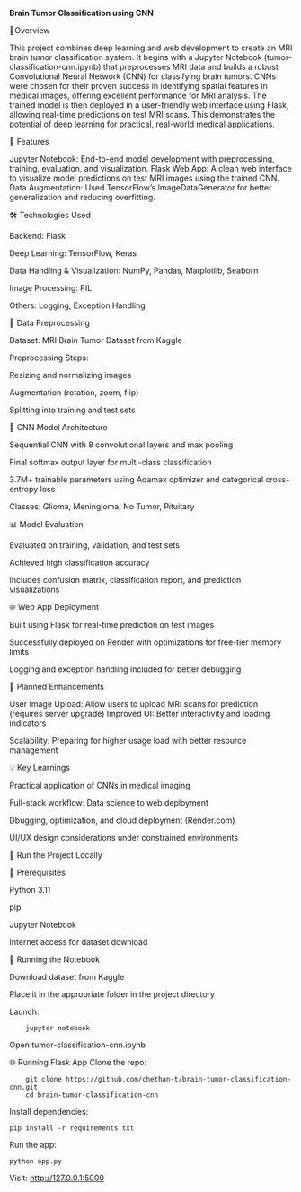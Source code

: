 **Brain Tumor Classification using CNN**

🧠Overview

This project combines deep learning and web development to create an MRI brain tumor classification system. It begins with a Jupyter Notebook (tumor-classification-cnn.ipynb) that preprocesses MRI data and builds a robust Convolutional Neural Network (CNN) for classifying brain tumors. CNNs were chosen for their proven success in identifying spatial features in medical images, offering excellent performance for MRI analysis.
The trained model is then deployed in a user-friendly web interface using Flask, allowing real-time predictions on test MRI scans. This demonstrates the potential of deep learning for practical, real-world medical applications.

🚀 Features

Jupyter Notebook: End-to-end model development with preprocessing, training, evaluation, and visualization.
Flask Web App: A clean web interface to visualize model predictions on test MRI images using the trained CNN.
Data Augmentation: Used TensorFlow’s ImageDataGenerator for better generalization and reducing overfitting.

🛠 Technologies Used

Backend: Flask

Deep Learning: TensorFlow, Keras

Data Handling & Visualization: NumPy, Pandas, Matplotlib, Seaborn

Image Processing: PIL

Others: Logging, Exception Handling

🧹 Data Preprocessing

Dataset: MRI Brain Tumor Dataset from Kaggle

Preprocessing Steps:

   Resizing and normalizing images
    
   Augmentation (rotation, zoom, flip)
   
   Splitting into training and test sets

🧠 CNN Model Architecture

Sequential CNN with 8 convolutional layers and max pooling

Final softmax output layer for multi-class classification

3.7M+ trainable parameters using Adamax optimizer and categorical cross-entropy loss

Classes: Glioma, Meningioma, No Tumor, Pituitary

📊 Model Evaluation

Evaluated on training, validation, and test sets

Achieved high classification accuracy

Includes confusion matrix, classification report, and prediction visualizations

🌐 Web App Deployment

Built using Flask for real-time prediction on test images

Successfully deployed on Render with optimizations for free-tier memory limits

Logging and exception handling included for better debugging

🔄 Planned Enhancements

User Image Upload: Allow users to upload MRI scans for prediction (requires server upgrade)
Improved UI: Better interactivity and loading indicators


Scalability: Preparing for higher usage load with better resource management

💡 Key Learnings

Practical application of CNNs in medical imaging

Full-stack workflow: Data science to web deployment

Dbugging, optimization, and cloud deployment (Render.com)

UI/UX design considerations under constrained environments

🧪 Run the Project Locally

🔧 Prerequisites
    
Python 3.11
    
pip

Jupyter Notebook
        
Internet access for dataset download

📓 Running the Notebook

Download dataset from Kaggle
        
Place it in the appropriate folder in the project directory
     
Launch:
    
        jupyter notebook
         
Open tumor-classification-cnn.ipynb

🌐 Running Flask App
      Clone the repo:
    
        git clone https://github.com/chethan-t/brain-tumor-classification-cnn.git
        cd brain-tumor-classification-cnn
Install dependencies:

    pip install -r requirements.txt
Run the app:

    python app.py
    
Visit: http://127.0.0.1:5000
